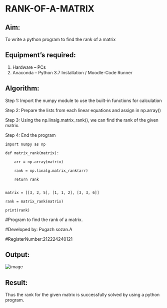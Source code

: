 # RANK-OF-A-MATRIX
## Aim:
To write a python program to find the rank of a matrix
## Equipment’s required:
1. 	Hardware – PCs
2. 	Anaconda – Python 3.7 Installation / Moodle-Code Runner
## Algorithm:
Step 1: Import the numpy module to use the built-in functions for calculation

Step 2: Prepare the lists from each linear equations and assign in np.array()

Step 3: Using the np.linalg.matrix_rank(), we can find the rank of the given matrix.

Step 4: End the program
```
import numpy as np

def matrix_rank(matrix):

    arr = np.array(matrix)
    
    rank = np.linalg.matrix_rank(arr)
    
    return rank


matrix = [[3, 2, 5], [1, 1, 2], [3, 3, 6]]

rank = matrix_rank(matrix)

print(rank)
```
#Program to find the rank of a matrix.

#Developed by: Pugazh sozan.A

#RegisterNumber:212224240121



## Output:

![image](https://github.com/user-attachments/assets/8185b3d5-79e7-47c5-9d74-6b25abbeca23)

## Result:
Thus the rank for the given matrix is successfully solved by  using a python program.

